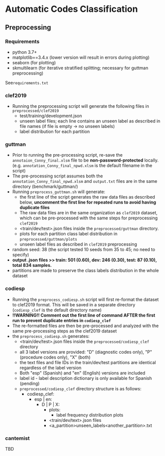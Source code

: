 # Automatic Codes Classification

## Preprocessing

### Requirements

- python 3.7+
- matplotlib==3.4.x (lower version will result in errors during plotting)
- seaborn (for plotting)
- skmultilearn (for iterative stratified splitting; necessary for guttman preprocessing)

See``requirements.txt``

### clef2019
- Running the preprocessing script will generate the following files in ``preprocessed/clef2019`` 
    - test/training/development.json
    - unseen label files; each line contains an unseen label as described in file names 
      (if file is empty -> no unseen labels)
    - label distribution for each partition

### guttman

- Prior to running the pre-processing script, re-save the ``annotaion_Conny_final.xlsm``
file to be **non-password-protected** locally.  (e.g. ``annotation_Conny_final_npwd.xlsm`` is the default filename in the
  script)
- The pre-processing script assumes both the ``annotation_Conny_final_npwd.xlsm`` and ``output.txt`` files are
in the same directory (benchmark/guttman/<both files should be in here>)
- Running ``preprocess_guttman.sh`` will generate:
    - the first line of the script generates the raw data files as described below, **uncomment the first line for repeated runs to avoid having duplicate files**
    - The raw data files are in the same organization as ``clef2019`` dataset, which can be pre-processed with the same
      steps for preprocessing ``clef2019``
    - <train/dev/test>.json files inside the ``preprocessed/guttman`` directory.
    - plots for each partition class label distribution in ``preprocessed/guttman/plots``
    - unseen label files as described in ``clef2019`` preprocessing
- random seed: 38 (the script tested 10 seeds from 35 to 45; no need to specify)
- **output .json files >> train: 501 (0.60), dev: 246 (0.30), test: 87 (0.10), total 834 samples.**
- partitions are made to preserve the class labels distribution in the whole dataset

### codiesp

- Running the ``preprocess_codiesp.sh`` script will first re-format the dataset to clef2019 format. This will be saved in a
separate directory (``codiesp_clef`` is the default directory name)
- **!!WARNING!! Comment out the first line of command AFTER the first run to prevent duplicate entries in ``codiesp_clef``**
- The re-formatted files are then be pre-processed and analyzed with the same pre-processing steps as the clef2019
dataset
- the ``preprocess_codiesp.sh`` generates:
  - <train/dev/test>.json files inside the ``preprocessed/codiesp_clef`` directory
  - all 3 label versions are provided: "D" (diagnostic codes only), "P" (procedure codes only), "X" (both)
  - the text files and file IDs in the train/dev/test partitions are identical regardless of the label version
  - Both "esp" (Spanish) and "en" (English) versions are included
  - label id - label description dictionary is only available for Spanish (pending)
  - ``preprocessed/codiesp_clef`` directory structure is as follows:
      - codiesp_clef:
        - esp | en:
            - D | P | X:
                - plots:
                  - label frequency distribution plots
                - <train/dev/text>.json files
                - <a_partition>unseen_labels<another_partition>.txt
  

### cantemist

TBD            
            